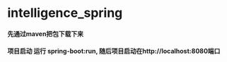 # intelligence_spring
#### 先通过maven把包下载下来
#### 项目启动 运行 spring-boot:run, 随后项目启动在http://localhost:8080端口
